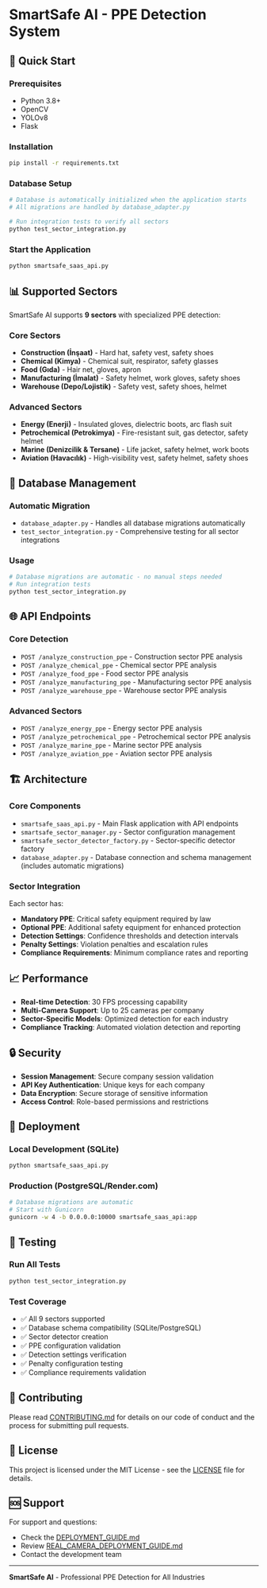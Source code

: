 # SmartSafe AI - PPE Detection System

## 🚀 Quick Start

### Prerequisites
- Python 3.8+
- OpenCV
- YOLOv8
- Flask

### Installation
```bash
pip install -r requirements.txt
```

### Database Setup
```bash
# Database is automatically initialized when the application starts
# All migrations are handled by database_adapter.py

# Run integration tests to verify all sectors
python test_sector_integration.py
```

### Start the Application
```bash
python smartsafe_saas_api.py
```

## 📊 Supported Sectors

SmartSafe AI supports **9 sectors** with specialized PPE detection:

### Core Sectors
- **Construction (İnşaat)** - Hard hat, safety vest, safety shoes
- **Chemical (Kimya)** - Chemical suit, respirator, safety glasses
- **Food (Gıda)** - Hair net, gloves, apron
- **Manufacturing (İmalat)** - Safety helmet, work gloves, safety shoes
- **Warehouse (Depo/Lojistik)** - Safety vest, safety shoes, helmet

### Advanced Sectors
- **Energy (Enerji)** - Insulated gloves, dielectric boots, arc flash suit
- **Petrochemical (Petrokimya)** - Fire-resistant suit, gas detector, safety helmet
- **Marine (Denizcilik & Tersane)** - Life jacket, safety helmet, work boots
- **Aviation (Havacılık)** - High-visibility vest, safety helmet, safety shoes

## 🔧 Database Management

### Automatic Migration
- `database_adapter.py` - Handles all database migrations automatically
- `test_sector_integration.py` - Comprehensive testing for all sector integrations

### Usage
```bash
# Database migrations are automatic - no manual steps needed
# Run integration tests
python test_sector_integration.py
```

## 🌐 API Endpoints

### Core Detection
- `POST /analyze_construction_ppe` - Construction sector PPE analysis
- `POST /analyze_chemical_ppe` - Chemical sector PPE analysis
- `POST /analyze_food_ppe` - Food sector PPE analysis
- `POST /analyze_manufacturing_ppe` - Manufacturing sector PPE analysis
- `POST /analyze_warehouse_ppe` - Warehouse sector PPE analysis

### Advanced Sectors
- `POST /analyze_energy_ppe` - Energy sector PPE analysis
- `POST /analyze_petrochemical_ppe` - Petrochemical sector PPE analysis
- `POST /analyze_marine_ppe` - Marine sector PPE analysis
- `POST /analyze_aviation_ppe` - Aviation sector PPE analysis

## 🏗️ Architecture

### Core Components
- `smartsafe_saas_api.py` - Main Flask application with API endpoints
- `smartsafe_sector_manager.py` - Sector configuration management
- `smartsafe_sector_detector_factory.py` - Sector-specific detector factory
- `database_adapter.py` - Database connection and schema management (includes automatic migrations)

### Sector Integration
Each sector has:
- **Mandatory PPE**: Critical safety equipment required by law
- **Optional PPE**: Additional safety equipment for enhanced protection
- **Detection Settings**: Confidence thresholds and detection intervals
- **Penalty Settings**: Violation penalties and escalation rules
- **Compliance Requirements**: Minimum compliance rates and reporting

## 📈 Performance

- **Real-time Detection**: 30 FPS processing capability
- **Multi-Camera Support**: Up to 25 cameras per company
- **Sector-Specific Models**: Optimized detection for each industry
- **Compliance Tracking**: Automated violation detection and reporting

## 🔒 Security

- **Session Management**: Secure company session validation
- **API Key Authentication**: Unique keys for each company
- **Data Encryption**: Secure storage of sensitive information
- **Access Control**: Role-based permissions and restrictions

## 🚀 Deployment

### Local Development (SQLite)
```bash
python smartsafe_saas_api.py
```

### Production (PostgreSQL/Render.com)
```bash
# Database migrations are automatic
# Start with Gunicorn
gunicorn -w 4 -b 0.0.0.0:10000 smartsafe_saas_api:app
```

## 📝 Testing

### Run All Tests
```bash
python test_sector_integration.py
```

### Test Coverage
- ✅ All 9 sectors supported
- ✅ Database schema compatibility (SQLite/PostgreSQL)
- ✅ Sector detector creation
- ✅ PPE configuration validation
- ✅ Detection settings verification
- ✅ Penalty configuration testing
- ✅ Compliance requirements validation

## 🤝 Contributing

Please read [CONTRIBUTING.md](CONTRIBUTING.md) for details on our code of conduct and the process for submitting pull requests.

## 📄 License

This project is licensed under the MIT License - see the [LICENSE](LICENSE) file for details.

## 🆘 Support

For support and questions:
- Check the [DEPLOYMENT_GUIDE.md](DEPLOYMENT_GUIDE.md)
- Review [REAL_CAMERA_DEPLOYMENT_GUIDE.md](REAL_CAMERA_DEPLOYMENT_GUIDE.md)
- Contact the development team

---

**SmartSafe AI** - Professional PPE Detection for All Industries